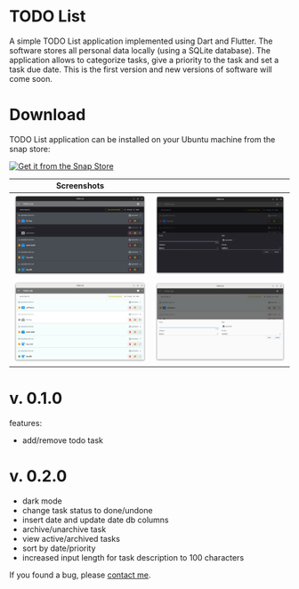 # TODO List

A simple TODO List application implemented using Dart and Flutter. The software stores all personal data locally (using a SQLite database). The application allows to categorize tasks, give a priority to the task and set a task due date. This is the first version and new versions of software will come soon.

# Download

TODO List application can be installed on your Ubuntu machine from the snap store:

[![Get it from the Snap Store](https://snapcraft.io/static/images/badges/en/snap-store-black.svg)](https://snapcraft.io/todolistapp)

|                 Screenshots                 |                                             |
| :-----------------------------------------: | :-----------------------------------------: |
| <img src="screenshots/s1.png" width="250"/> | <img src="screenshots/s2.png" width="250"/> |
| <img src="screenshots/s3.png" width="250"/> | <img src="screenshots/s4.png" width="250"/> |

# v. 0.1.0

features:

- add/remove todo task

# v. 0.2.0

- dark mode
- change task status to done/undone
- insert date and update date db columns
- archive/unarchive task
- view active/archived tasks
- sort by date/priority
- increased input length for task description to 100 characters

If you found a bug, please [contact me](http://andre-i.eu/#contactme).
